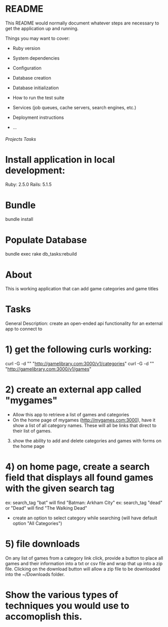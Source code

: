 # README

This README would normally document whatever steps are necessary to get the
application up and running.

Things you may want to cover:

* Ruby version

* System dependencies

* Configuration

* Database creation

* Database initialization

* How to run the test suite

* Services (job queues, cache servers, search engines, etc.)

* Deployment instructions

* ...

###### Projects Tasks ######
# Install application in local development:
  Ruby: 2.5.0
  Rails: 5.1.5

# Bundle 
  bundle install

# Populate Database
  bundle exec rake db_tasks:rebuild
  
# About
  This is working application that can add game categories and game titles

# Tasks
  General Description: create an open-ended api functionality for an external app to connect to 

# 1) get the following curls working:
  curl -G -d "" "http://gamelibrary.com:3000/v1/categories"
  curl -G -d "" "http://gamelibrary.com:3000/v1/games"

# 2) create an external app called "mygames"
  - Allow this app to retrieve a list of games and categories
  - On the home page of mygames (http://mygames.com:3000), have it show a list of all category names. These will all be links that direct to their list of games.

  3) show the ability to add and delete categories and games with forms on the home page

# 4) on home page, create a search field that displays all found games with the given search tag 
  ex: search_tag "bat" will find "Batman: Arkham City"
  ex: search_tag "dead" or "Dead" will find "The Walking Dead"
  - create an option to select category while searching (will have default option "All Categories")

# 5) file downloads
  On any list of games from a category link click, provide a button to place all games and their information into a txt or csv file and wrap that up into a zip file.  Clicking on the download button will allow a zip file to be downloaded into the ~/Downloads folder.

# Show the various types of techniques you would use to accomoplish this.


